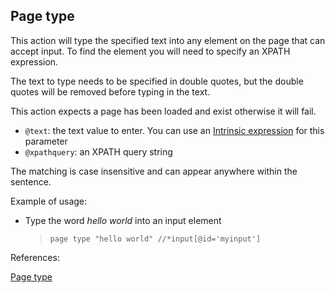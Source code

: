 ## Page type

This action will type the specified text into any element on the page that can accept input. To find the element you will need to specify an XPATH expression.

The text to type needs to be specified in double quotes, but the double quotes will be removed before typing in the text.

This action expects a page has been loaded and exist otherwise it will fail.

- `@text`: the text value to enter. You can use an [Intrinsic expression](https://github.com/DasAng/phobo-release/blob/master/docs/intrinsic_expression.md) for this parameter
- `@xpathquery`: an XPATH query string

The matching is case insensitive and can appear anywhere within the sentence.

Example of usage:

- Type the word *hello world* into an input element

    > `page type "hello world" //*input[@id='myinput']`


References:

[Page type](https://github.com/DasAng/phobo-release/blob/master/docs/browser_actions.md#page-type)